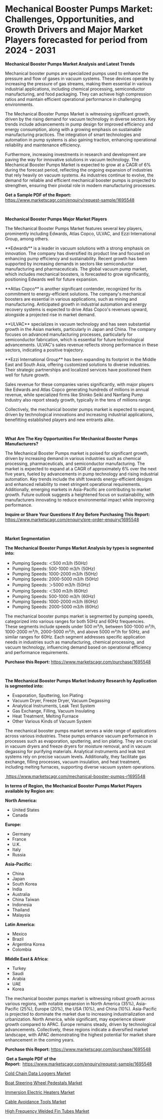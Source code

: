 <p><h1>Mechanical Booster Pumps Market: Challenges, Opportunities, and Growth Drivers and Major Market Players forecasted for period from 2024 - 2031</h1></p><p><strong>Mechanical Booster Pumps Market Analysis and Latest Trends</strong></p>
<p><p>Mechanical booster pumps are specialized pumps used to enhance the pressure and flow of gases in vacuum systems. These devices operate by increasing the pressure of gas streams, making them essential in various industrial applications, including chemical processing, semiconductor manufacturing, and food packaging. They can achieve high compression ratios and maintain efficient operational performance in challenging environments.</p><p>The Mechanical Booster Pumps Market is witnessing significant growth, driven by the rising demand for vacuum technology in diverse sectors. Key trends include advancements in pump design for improved efficiency and energy consumption, along with a growing emphasis on sustainable manufacturing practices. The integration of smart technologies and automation in pump systems is also gaining traction, enhancing operational reliability and maintenance efficiency.</p><p>Furthermore, increasing investments in research and development are paving the way for innovative solutions in vacuum technology. The Mechanical Booster Pumps Market is expected to grow at a CAGR of 6% during the forecast period, reflecting the ongoing expansion of industries that rely heavily on vacuum systems. As industries continue to evolve, the demand for reliable and efficient mechanical booster pumps is projected to strengthen, ensuring their pivotal role in modern manufacturing processes.</p></p>
<p><strong>Get a Sample PDF of the Report:&nbsp;</strong> <a href="https://www.marketscagr.com/enquiry/request-sample/1695548?utm_campaign=1560&utm_medium=2&utm_source=Github&utm_content=ia&utm_term=19102024&utm_id=mechanical-booster-pumps">https://www.marketscagr.com/enquiry/request-sample/1695548</a></p>
<p>&nbsp;</p>
<p><strong>Mechanical Booster Pumps Major Market Players</strong></p>
<p><p>The Mechanical Booster Pumps Market features several key players, prominently including Edwards, Atlas Copco, ULVAC, and Ezzi International Group, among others. </p><p>**Edwards** is a leader in vacuum solutions with a strong emphasis on innovation. The company has diversified its product line and focused on enhancing pump efficiency and sustainability. Recent growth has been supported by increasing demands in sectors like semiconductor manufacturing and pharmaceuticals. The global vacuum pump market, which includes mechanical boosters, is forecasted to grow significantly, positioning Edwards well for future expansion.</p><p>**Atlas Copco** is another significant contender, recognized for its commitment to energy-efficient solutions. The company's mechanical boosters are essential in various applications, such as mining and manufacturing. Anticipated growth in industrial automation and energy recovery systems is expected to drive Atlas Copco's revenues upward, alongside a projected rise in market demand.</p><p>**ULVAC** specializes in vacuum technology and has seen substantial growth in the Asian markets, particularly in Japan and China. The company focuses on advanced manufacturing processes, particularly for semiconductor fabrication, which is essential for future technological advancements. ULVAC's sales revenue reflects strong performance in these sectors, indicating a positive trajectory.</p><p>**Ezzi International Group** has been expanding its footprint in the Middle East and South Asia, offering customized solutions to diverse industries. Their strategic partnerships and localized services have positioned them well for future growth.</p><p>Sales revenue for these companies varies significantly, with major players like Edwards and Atlas Copco generating hundreds of millions in annual revenue, while specialized firms like Shinko Seiki and Nanfang Pump Industry also report steady growth, typically in the tens of millions range.</p><p>Collectively, the mechanical booster pumps market is expected to expand, driven by technological innovations and increasing industrial applications, benefitting established players and new entrants alike.</p></p>
<p>&nbsp;</p>
<p><strong>What Are The Key Opportunities For Mechanical Booster Pumps Manufacturers?</strong></p>
<p><p>The Mechanical Booster Pumps market is poised for significant growth, driven by increasing demand in various industries such as chemical processing, pharmaceuticals, and semiconductor manufacturing. The market is expected to expand at a CAGR of approximately 6% over the next five years, fueled by advancements in pump technology and rising industrial automation. Key trends include the shift towards energy-efficient designs and enhanced reliability to meet stringent operational requirements. Additionally, emerging markets in Asia-Pacific are contributing to market growth. Future outlook suggests a heightened focus on sustainability, with manufacturers innovating to reduce environmental impact while improving performance.</p></p>
<p><strong>Inquire or Share Your Questions If Any Before Purchasing This Report:</strong> <a href="https://www.marketscagr.com/enquiry/pre-order-enquiry/1695548?utm_campaign=1560&utm_medium=2&utm_source=Github&utm_content=ia&utm_term=19102024&utm_id=mechanical-booster-pumps">https://www.marketscagr.com/enquiry/pre-order-enquiry/1695548</a></p>
<p>&nbsp;</p>
<p><strong>Market Segmentation</strong></p>
<p><strong>The Mechanical Booster Pumps Market Analysis by types is segmented into:</strong></p>
<p><ul><li>Pumping Speeds: ＜500 m3/h (50Hz)</li><li>Pumping Speeds: 500-1000 m3/h (50Hz)</li><li>Pumping Speeds: 1000-2000 m3/h (50Hz)</li><li>Pumping Speeds: 2000-5000 m3/h (50Hz)</li><li>Pumping Speeds: ＞5000 m3/h (50Hz)</li><li>Pumping Speeds: ＜500 m3/h (60Hz)</li><li>Pumping Speeds: 500-1000 m3/h (60Hz)</li><li>Pumping Speeds: 1000-2000 m3/h (60Hz)</li><li>Pumping Speeds: 2000-5000 m3/h (60Hz)</li></ul></p>
<p><p>The mechanical booster pumps market is segmented by pumping speeds, categorized into various ranges for both 50Hz and 60Hz frequencies. These segments include speeds under 500 m³/h, between 500-1000 m³/h, 1000-2000 m³/h, 2000-5000 m³/h, and above 5000 m³/h for 50Hz, and similar ranges for 60Hz. Each segment addresses specific application needs in industries such as manufacturing, chemical processing, and vacuum technology, influencing demand based on operational efficiency and performance requirements.</p></p>
<p><strong>Purchase this Report:&nbsp;</strong><a href="https://www.marketscagr.com/purchase/1695548?utm_campaign=1560&utm_medium=2&utm_source=Github&utm_content=ia&utm_term=19102024&utm_id=mechanical-booster-pumps">https://www.marketscagr.com/purchase/1695548</a></p>
<p>&nbsp;</p>
<p><strong>The Mechanical Booster Pumps Market Industry Research by Application is segmented into:</strong></p>
<p><ul><li>Evaporation, Sputtering, Ion Plating</li><li>Vacuum Dryer, Freeze Dryer, Vacuum Degassing</li><li>Analytical Instruments, Leak Test System</li><li>Gas Exchange, Filling, Vacuum Insulating</li><li>Heat Treatment, Melting Furnace</li><li>Other Various Kinds of Vacuum System</li></ul></p>
<p><p>The mechanical booster pumps market serves a wide range of applications across various industries. These pumps enhance vacuum performance in processes such as evaporation, sputtering, and ion plating. They are crucial in vacuum dryers and freeze dryers for moisture removal, and in vacuum degassing for purifying materials. Analytical instruments and leak test systems rely on precise vacuum levels. Additionally, they facilitate gas exchange, filling processes, vacuum insulation, and heat treatment, including melting furnaces, supporting diverse vacuum system operations.</p></p>
<p><a href="https://www.marketscagr.com/mechanical-booster-pumps-r1695548?utm_campaign=1560&utm_medium=2&utm_source=Github&utm_content=ia&utm_term=19102024&utm_id=mechanical-booster-pumps">&nbsp;https://www.marketscagr.com/mechanical-booster-pumps-r1695548</a></p>
<p><strong>In terms of Region, the Mechanical Booster Pumps Market Players available by Region are:</strong></p>
<p>
    <p> <strong> North America: </strong>
        <ul>
            <li>United States</li>
            <li>Canada</li>
        </ul>
        </p> 
    <p> <strong> Europe: </strong>
        <ul>
            <li>Germany</li>
            <li>France</li>
            <li>U.K.</li>
            <li>Italy</li>
            <li>Russia</li>
        </ul>
        </p> 
    <p> <strong> Asia-Pacific: </strong>
        <ul>
            <li>China</li>
            <li>Japan</li>
            <li>South Korea</li>
            <li>India</li>
            <li>Australia</li>
            <li>China Taiwan</li>
            <li>Indonesia</li>
            <li>Thailand</li>
            <li>Malaysia</li>
        </ul>
        </p> 
    <p> <strong> Latin America: </strong>
        <ul>
            <li>Mexico</li>
            <li>Brazil</li>
            <li>Argentina Korea</li>
            <li>Colombia</li>
        </ul>
        </p> 
    <p> <strong> Middle East & Africa: </strong>
        <ul>
            <li>Turkey</li>
            <li>Saudi</li>
            <li>Arabia</li>
            <li>UAE</li>
            <li>Korea</li>
        </ul>
    </p>
    </p>
<p><p>The mechanical booster pumps market is witnessing robust growth across various regions, with notable expansion in North America (35%), Asia-Pacific (25%), Europe (20%), the USA (10%), and China (10%). Asia-Pacific is projected to dominate the market due to increasing industrialization and urbanization. North America, while significant, may experience slower growth compared to APAC. Europe remains steady, driven by technological advancements. Collectively, these regions indicate a diversified market landscape, with APAC demonstrating the highest potential for market share enhancement in the coming years.</p></p>
<p><strong>Purchase this Report: </strong><a href="https://www.marketscagr.com/purchase/1695548?utm_campaign=1560&utm_medium=2&utm_source=Github&utm_content=ia&utm_term=19102024&utm_id=mechanical-booster-pumps">https://www.marketscagr.com/purchase/1695548</a></p>
<p>&nbsp;<strong>Get a Sample PDF of the Report:&nbsp;&nbsp;</strong><a href="https://www.marketscagr.com/enquiry/request-sample/1695548?utm_campaign=1560&utm_medium=2&utm_source=Github&utm_content=ia&utm_term=19102024&utm_id=mechanical-booster-pumps">https://www.marketscagr.com/enquiry/request-sample/1695548</a></p>
<p><strong></strong></p>
<p><p><a href="https://www.linkedin.com/pulse/market-insights-global-cold-chain-data-loggers-forecast-ycdvc?utm_campaign=1560&utm_medium=2&utm_source=Github&utm_content=ia&utm_term=19102024&utm_id=mechanical-booster-pumps">Cold Chain Data Loggers Market</a></p><p><a href="https://github.com/MoonZANDRA/Market-Research-Report-List-1/blob/main/boat-steering-wheel-pedestals-market.md?utm_campaign=1560&utm_medium=2&utm_source=Github&utm_content=ia&utm_term=19102024&utm_id=mechanical-booster-pumps">Boat Steering Wheel Pedestals Market</a></p><p><a href="https://www.linkedin.com/pulse/immersion-electric-heaters-market-research-report-forecast-m7oqc?utm_campaign=1560&utm_medium=2&utm_source=Github&utm_content=ia&utm_term=19102024&utm_id=mechanical-booster-pumps">Immersion Electric Heaters Market</a></p><p><a href="https://www.linkedin.com/pulse/cable-avoidance-tools-market-industry-trends-forecast-airnc?utm_campaign=1560&utm_medium=2&utm_source=Github&utm_content=ia&utm_term=19102024&utm_id=mechanical-booster-pumps">Cable Avoidance Tools Market</a></p><p><a href="https://www.linkedin.com/pulse/global-high-frequency-welded-fin-tubes-market-forecast-stgxc?utm_campaign=1560&utm_medium=2&utm_source=Github&utm_content=ia&utm_term=19102024&utm_id=mechanical-booster-pumps">High Frequency Welded Fin Tubes Market</a></p></p>